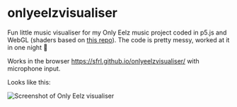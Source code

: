 # onlyeelzvisualiser

Fun little music visualiser for my Only Eelz music project coded in p5.js and WebGL (shaders based on [this repo](https://github.com/aferriss/p5jsShaderExamples)). The code is pretty messy, worked at it in one night :grimacing:

Works in the browser https://sfrl.github.io/onlyeelzvisualiser/ with microphone input.

Looks like this:

![Screenshot of Only Eelz visualiser](screenshot.png)
